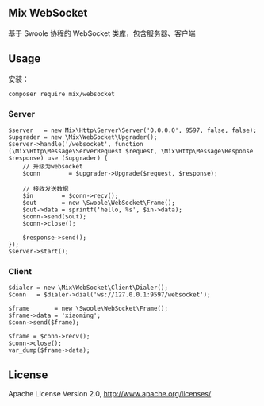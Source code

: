 ## Mix WebSocket

基于 Swoole 协程的 WebSocket 类库，包含服务器、客户端

## Usage

安装：

```
composer require mix/websocket
```

### Server

```
$server   = new Mix\Http\Server\Server('0.0.0.0', 9597, false, false);
$upgrader = new \Mix\WebSocket\Upgrader();
$server->handle('/websocket', function (\Mix\Http\Message\ServerRequest $request, \Mix\Http\Message\Response $response) use ($upgrader) {
    // 升级为websocket
    $conn        = $upgrader->Upgrade($request, $response);

    // 接收发送数据
    $in        = $conn->recv();
    $out       = new \Swoole\WebSocket\Frame();
    $out->data = sprintf('hello, %s', $in->data);
    $conn->send($out);
    $conn->close();

    $response->send();
});
$server->start();
```

### Client

```
$dialer = new \Mix\WebSocket\Client\Dialer();
$conn   = $dialer->dial('ws://127.0.0.1:9597/websocket');

$frame       = new \Swoole\WebSocket\Frame();
$frame->data = 'xiaoming';
$conn->send($frame);

$frame = $conn->recv();
$conn->close();
var_dump($frame->data);
```

## License

Apache License Version 2.0, http://www.apache.org/licenses/
